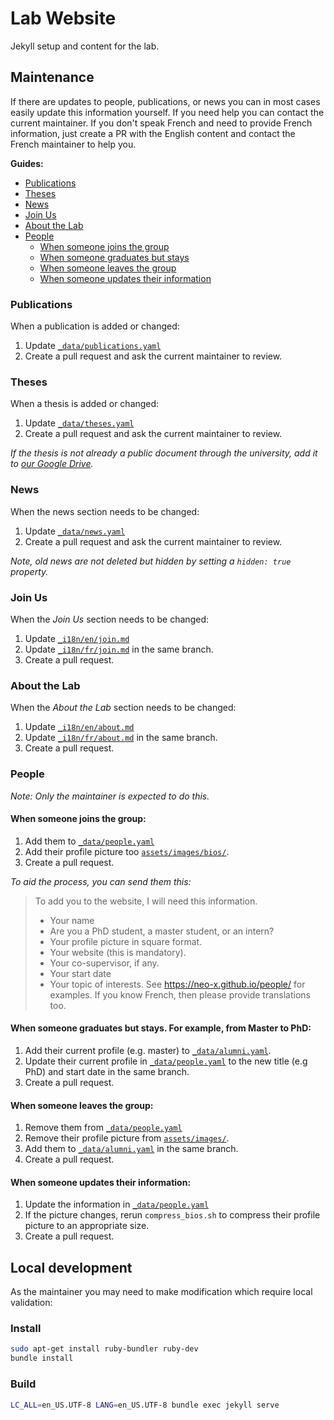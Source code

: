 # Lab Website

Jekyll setup and content for the lab.

## Maintenance

If there are updates to people, publications, or news you can in most cases easily update this information yourself.
If you need help you can contact the current maintainer. If you don't speak French and need to provide French information,
just create a PR with the English content and contact the French maintainer to help you.

**Guides:**

* [Publications](#publications)
* [Theses](#theses)
* [News](#news)
* [Join Us](#join-us)
* [About the Lab](#about-the-lab)
* [People](#people)
  * [When someone joins the group](#when-someone-joins-the-group)
  * [When someone graduates but stays](#when-someone-graduates-but-stays-for-example-from-master-to-phd)
  * [When someone leaves the group](#when-someone-leaves-the-group)
  * [When someone updates their information](#when-someone-updates-their-information)

### Publications

When a publication is added or changed:

1. Update [`_data/publications.yaml`](https://github.com/chandar-lab/chandar-lab.github.io/edit/main/_data/publications.yaml)
2. Create a pull request and ask the current maintainer to review.

### Theses

When a thesis is added or changed:

1. Update [`_data/theses.yaml`](https://github.com/chandar-lab/chandar-lab.github.io/edit/main/_data/theses.yaml)
2. Create a pull request and ask the current maintainer to review.

_If the thesis is not already a public document through the university, add it to [our Google Drive](https://drive.google.com/drive/folders/1g8dLImUtkY3PpmgXexx_HM3rNOZk1NYr)._

### News

When the news section needs to be changed:

1. Update [`_data/news.yaml`](https://github.com/chandar-lab/chandar-lab.github.io/edit/main/_data/news.yaml)
2. Create a pull request and ask the current maintainer to review.

_Note, old news are not deleted but hidden by setting a `hidden: true` property._

### Join Us

When the _Join Us_ section needs to be changed:

1. Update [`_i18n/en/join.md`](https://github.com/chandar-lab/chandar-lab.github.io/edit/main/_i18n/en/join.md)
2. Update [`_i18n/fr/join.md`](_i18n/fr/join.md) in the same branch.
3. Create a pull request.

### About the Lab

When the _About the Lab_ section needs to be changed:

1. Update [`_i18n/en/about.md`](https://github.com/chandar-lab/chandar-lab.github.io/edit/main/_i18n/en/about.md)
2. Update [`_i18n/fr/about.md`](_i18n/fr/about.md) in the same branch.
3. Create a pull request.

### People

_Note: Only the maintainer is expected to do this._

#### When someone joins the group:

1. Add them to [`_data/people.yaml`](https://github.com/chandar-lab/chandar-lab.github.io/edit/main/_data/people.yaml)
2. Add their profile picture too [`assets/images/bios/`](assets/images/bios/).
2. Create a pull request.

_To aid the process, you can send them this:_

> To add you to the website, I will need this information.
> * Your name
> * Are you a PhD student, a master student, or an intern?
> * Your profile picture in square format.
> * Your website (this is mandatory).
> * Your co-supervisor, if any.
> * Your start date
> * Your topic of interests. See https://neo-x.github.io/people/ for examples. If you know French, then please provide translations too.

#### When someone graduates but stays. For example, from Master to PhD:

1. Add their current profile (e.g. master) to [`_data/alumni.yaml`](https://github.com/chandar-lab/chandar-lab.github.io/edit/main/_data/alumni.yaml).
2. Update their current profile in [`_data/people.yaml`](_data/people.yaml) to the new title (e.g PhD) and start date in the same branch.
3. Create a pull request.

#### When someone leaves the group:

1. Remove them from [`_data/people.yaml`](https://github.com/chandar-lab/chandar-lab.github.io/edit/main/_data/people.yaml)
2. Remove their profile picture from [`assets/images/`](assets/images/).
2. Add them to [`_data/alumni.yaml`](_data/alumni.yaml) in the same branch.
3. Create a pull request.

#### When someone updates their information:

1. Update the information in [`_data/people.yaml`](https://github.com/chandar-lab/chandar-lab.github.io/edit/main/_data/people.yaml)
2. If the picture changes, rerun `compress_bios.sh` to compress their profile picture to an appropriate size.
3. Create a pull request.

## Local development

As the maintainer you may need to make modification which require local validation:

### Install

```bash
sudo apt-get install ruby-bundler ruby-dev
bundle install
```

### Build

```bash
LC_ALL=en_US.UTF-8 LANG=en_US.UTF-8 bundle exec jekyll serve
```
